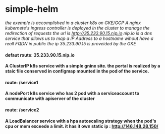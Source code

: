# simple-helm

*the exemple is accomplished in a cluster k8s on GKE/GCP*
*A nginx kubernete's ingress controller is deployed in the cluster to manage the redirection of requests*
*the url is http://35.233.90.15.nip.io*
*nip.io is a dns service that allows us to map a IP Address to a hostname wihout have a reall FQDN in public*
*the ip 35.233.90.15 is proveided by the GKE*

#### defaut route:  35.233.90.15.nip.io 
**A ClusterIP k8s service with a simple gninx site. the portal is realized by a staic file conserved in configmap mounted in the pod of the service.**

#### route:  /service1 
**A nodePort k8s service who has 2 pod with a serviceaccount to communicate with apiserver of the cluster**

#### route:  /service2
**A LoadBalancer service with a hpa autoscaling strategy when the pod's cpu or mem exceede a limit. it has it own static ip  : http://146.148.28.150/**
